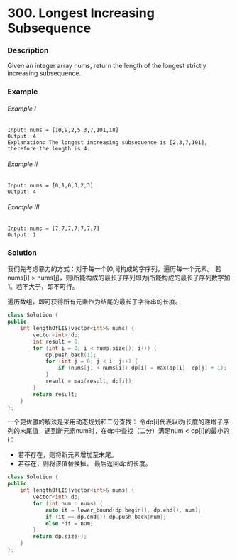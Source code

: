 # 300. Longest Increasing Subsequence

### Description

Given an integer array nums, return the length of the longest strictly increasing subsequence.

### Example 

###### Example I

```
Input: nums = [10,9,2,5,3,7,101,18]
Output: 4
Explanation: The longest increasing subsequence is [2,3,7,101], therefore the length is 4.
```

###### Example II

```
Input: nums = [0,1,0,3,2,3]
Output: 4
```

###### Example III

```
Input: nums = [7,7,7,7,7,7,7]
Output: 1
```

### Solution

我们先考虑暴力的方式：对于每一个[0, i]构成的字序列，遍历每一个元素。
若nums[i] > nums[j]，则i所能构成的最长子序列即为j所能构成的最长子序列数字加1。若不大于，即不可行。

遍历数组，即可获得所有元素作为结尾的最长子字符串的长度。

```c++
class Solution {
public:
    int lengthOfLIS(vector<int>& nums) {
        vector<int> dp;
        int result = 0;
        for (int i = 0; i < nums.size(); i++) {
            dp.push_back(1);
            for (int j = 0; j < i; j++) {
                if (nums[j] < nums[i]) dp[i] = max(dp[i], dp[j] + 1);
            }
            result = max(result, dp[i]);
        }
        return result;
    }
};
```

一个更优雅的解法是采用动态规划和二分查找：
令dp[i]代表以i为长度的递增子序列的末尾值，遇到新元素num时，在dp中查找（二分）满足num < dp[i]的最小的i：
- 若不存在，则将新元素增加至末尾。
- 若存在，则将该值替换掉。
最后返回dp的长度。

```c++
class Solution {
public:
    int lengthOfLIS(vector<int>& nums) {
        vector<int> dp;
        for (int num : nums) {
            auto it = lower_bound(dp.begin(), dp.end(), num);
            if (it == dp.end()) dp.push_back(num);
            else *it = num;
        }
        return dp.size();
    }
};
```